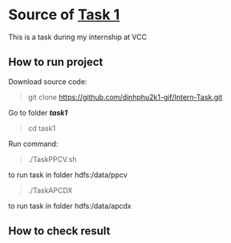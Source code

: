 # Source of [Task 1](https://github.com/dinhphu2k1-gif/Intern-Task/blob/master/task1/Task)
This is a task during my internship at VCC

## How to run project
Download source code: 
> git clone https://github.com/dinhphu2k1-gif/Intern-Task.git

Go to folder ***task1***
> cd task1

Run command:
> ./TaskPPCV.sh

to run task in folder hdfs:/data/ppcv

> ./TaskAPCDX

to run task in folder hdfs:/data/apcdx

## How to check result
